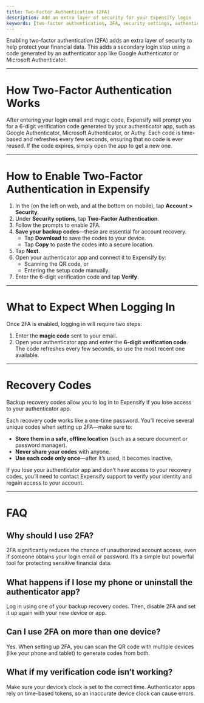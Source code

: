```yaml
---
title: Two-Factor Authentication (2FA)
description: Add an extra layer of security for your Expensify login
keywords: [two-factor authentication, 2FA, security settings, authenticator app, recovery codes, login security]
---
```


Enabling two-factor authentication (2FA) adds an extra layer of security to help protect your financial data. This adds a secondary login step using a code generated by an authenticator app like Google Authenticator or Microsoft Authenticator.

---

# How Two-Factor Authentication Works

After entering your login email and magic code, Expensify will prompt you for a 6-digit verification code generated by your authenticator app, such as Google Authenticator, Microsoft Authenticator, or Authy. Each code is time-based and refreshes every few seconds, ensuring that no code is ever reused. If the code expires, simply open the app to get a new one.

---

# How to Enable Two-Factor Authentication in Expensify

1. In the (on the left on web, and at the bottom on mobile), tap **Account > Security**.
2. Under **Security options**, tap **Two-Factor Authentication**.
3. Follow the prompts to enable 2FA.
4. **Save your backup codes**—these are essential for account recovery.
   - Tap **Download** to save the codes to your device.
   - Tap **Copy** to paste the codes into a secure location.
5. Tap **Next**.
6. Open your authenticator app and connect it to Expensify by:
   - Scanning the QR code, or
   - Entering the setup code manually.
7. Enter the 6-digit verification code and tap **Verify**.

---

# What to Expect When Logging In

Once 2FA is enabled, logging in will require two steps:
1. Enter the **magic code** sent to your email.
2. Open your authenticator app and enter the **6-digit verification code**. The code refreshes every few seconds, so use the most recent one available.

---

# Recovery Codes

Backup recovery codes allow you to log in to Expensify if you lose access to your authenticator app.

Each recovery code works like a one-time password. You’ll receive several unique codes when setting up 2FA—make sure to:

- **Store them in a safe, offline location** (such as a secure document or password manager).
- **Never share your codes** with anyone.
- **Use each code only once**—after it’s used, it becomes inactive.

If you lose your authenticator app and don’t have access to your recovery codes, you’ll need to contact Expensify support to verify your identity and regain access to your account.

---

# FAQ

## Why should I use 2FA?

2FA significantly reduces the chance of unauthorized account access, even if someone obtains your login email or password. It’s a simple but powerful tool for protecting sensitive financial data.

## What happens if I lose my phone or uninstall the authenticator app?

Log in using one of your backup recovery codes. Then, disable 2FA and set it up again with your new device or app.

## Can I use 2FA on more than one device?

Yes. When setting up 2FA, you can scan the QR code with multiple devices (like your phone and tablet) to generate codes from both.

## What if my verification code isn’t working?

Make sure your device’s clock is set to the correct time. Authenticator apps rely on time-based tokens, so an inaccurate device clock can cause errors.

